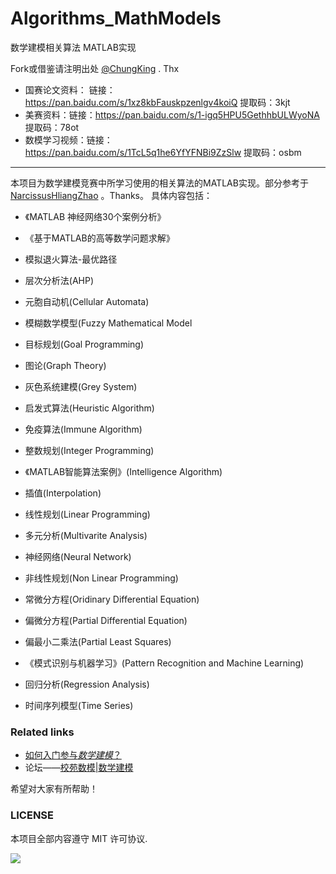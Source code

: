 # Algorithms_MathModels
数学建模相关算法 MATLAB实现

Fork或借鉴请注明出处 [@ChungKing](https://github.com/HuangCongQing) . Thx

* 国赛论文资料： 链接：https://pan.baidu.com/s/1xz8kbFauskpzenlgv4koiQ 
提取码：3kjt 
* 美赛资料：链接：https://pan.baidu.com/s/1-igq5HPU5GethhbULWyoNA 
提取码：78ot 
* 数模学习视频：链接：https://pan.baidu.com/s/1TcL5q1he6YfYFNBi9ZzSlw 
提取码：osbm 

------

本项目为数学建模竞赛中所学习使用的相关算法的MATLAB实现。部分参考于[NarcissusHliangZhao](https://github.com/NarcissusHliangZhao/Algorithm_Implementation_in_MatModel) 。Thanks。 具体内容包括：

* 《MATLAB 神经网络30个案例分析》

* 《基于MATLAB的高等数学问题求解》

* 模拟退火算法-最优路径

* 层次分析法(AHP)

* 元胞自动机(Cellular Automata)

* 模糊数学模型(Fuzzy Mathematical Model

* 目标规划(Goal Programming)


* 图论(Graph Theory)

* 灰色系统建模(Grey System)

* 启发式算法(Heuristic Algorithm)

* 免疫算法(Immune Algorithm)

* 整数规划(Integer Programming)

* 《MATLAB智能算法案例》(Intelligence Algorithm)

* 插值(Interpolation)

* 线性规划(Linear Programming)

* 多元分析(Multivarite Analysis)

* 神经网络(Neural Network)

* 非线性规划(Non Linear Programming)

* 常微分方程(Oridinary Differential Equation)

* 偏微分方程(Partial Differential Equation)

* 偏最小二乘法(Partial Least Squares)

* 《模式识别与机器学习》(Pattern Recognition and Machine Learning)

* 回归分析(Regression Analysis)

* 时间序列模型(Time Series)

### Related links


* [如何入门参与*数学建模*？](https://www.zhihu.com/question/19714813/answer/18748623)
* 论坛——[校苑数模|数学建模](http://www.mathor.com/forum.php)

希望对大家有所帮助！

### LICENSE

本项目全部内容遵守 MIT 许可协议.

![](https://upload-images.jianshu.io/upload_images/4340772-15965fda5cde0281.png?imageMogr2/auto-orient/strip%7CimageView2/2/w/1240)
